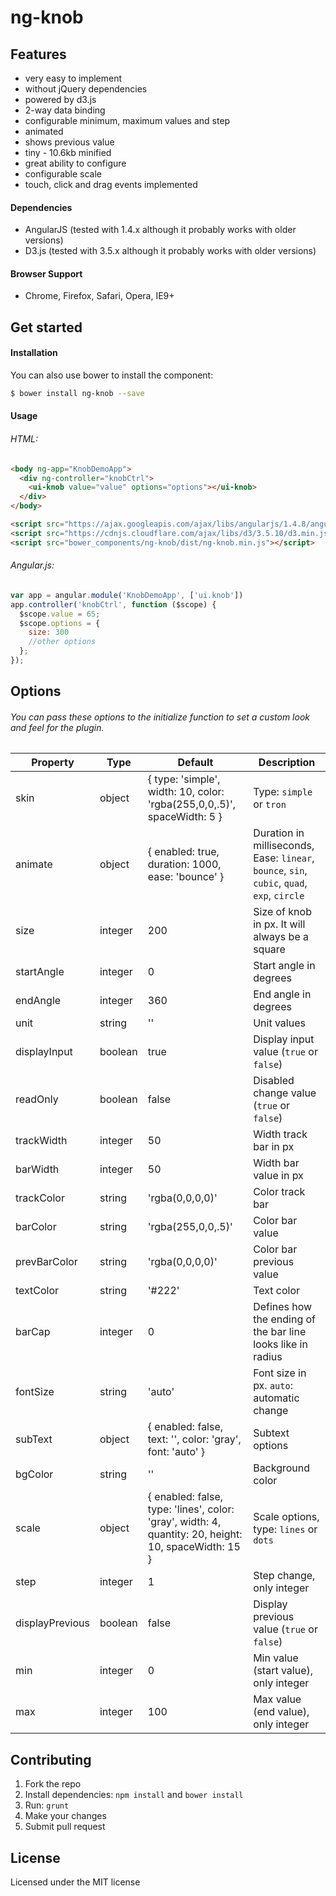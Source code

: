 ng-knob
=============

Features
-------
- very easy to implement
- without jQuery dependencies
- powered by d3.js
- 2-way data binding
- configurable minimum, maximum values and step
- animated
- shows previous value
- tiny - 10.6kb minified
- great ability to configure
- configurable scale
- touch, click and drag events implemented

#### Dependencies

- AngularJS (tested with 1.4.x although it probably works with older versions)
- D3.js (tested with 3.5.x although it probably works with older versions)

#### Browser Support

- Chrome, Firefox, Safari, Opera, IE9+

Get started
-------

#### Installation
You can also use bower to install the component:
```bash
$ bower install ng-knob --save
```

#### Usage

###### HTML:
```html
<body ng-app="KnobDemoApp">
  <div ng-controller="knobCtrl">
    <ui-knob value="value" options="options"></ui-knob>
  </div>
</body>

<script src="https://ajax.googleapis.com/ajax/libs/angularjs/1.4.8/angular.min.js"></script>
<script src="https://cdnjs.cloudflare.com/ajax/libs/d3/3.5.10/d3.min.js"></script>
<script src="bower_components/ng-knob/dist/ng-knob.min.js"></script>
```
###### Angular.js:

```javascript
var app = angular.module('KnobDemoApp', ['ui.knob'])
app.controller('knobCtrl', function ($scope) {
  $scope.value = 65;
  $scope.options = {
    size: 300
    //other options
  };
});
```

Options
-------

###### You can pass these options to the initialize function to set a custom look and feel for the plugin.

| Property         | Type         | Default                                                                                               | Description                                                                                  |
|------------------|--------------|-------------------------------------------------------------------------------------------------------|----------------------------------------------------------------------------------------------|
| skin             | object       | { type: 'simple', width: 10, color: 'rgba(255,0,0,.5)', spaceWidth: 5 }                               | Type: `simple` or `tron`                                                                     |
| animate          | object       | { enabled: true, duration: 1000, ease: 'bounce' }                                                     | Duration in milliseconds, Ease: `linear`, `bounce`, `sin`, `cubic`, `quad`, `exp`, `circle`  |
| size             | integer      | 200                                                                                                   | Size of knob in px. It will always be a square                                               |
| startAngle	     | integer      | 0                                                                                                     | Start angle in degrees                                                                       |
| endAngle         | integer      | 360                                                                                                   | End angle in degrees                                                                         |
| unit             | string       | ''                                                                                                    | Unit values                                                                                  |
| displayInput     | boolean      | true                                                                                                  | Display input value (`true` or `false`)                                                      |
| readOnly         | boolean      | false                                                                                                 | Disabled change value (`true` or `false`)                                                    |
| trackWidth       | integer      | 50                                                                                                    | Width track bar in px                                                                        |
| barWidth         | integer      | 50                                                                                                    | Width bar value in px                                                                        |
| trackColor       | string       | 'rgba(0,0,0,0)'                                                                                       | Color track bar                                                                              |
| barColor         | string       | 'rgba(255,0,0,.5)'                                                                                    | Color bar value                                                                              |
| prevBarColor     | string       | 'rgba(0,0,0,0)'                                                                                       | Color bar previous value                                                                     |
| textColor        | string       | '#222'                                                                                                | Text color                                                                                   |
| barCap           | integer      | 0                                                                                                     | Defines how the ending of the bar line looks like in radius                                  |
| fontSize         | string       | 'auto'                                                                                                | Font size in px. `auto`: automatic change                                                    |
| subText          | object       | { enabled: false, text: '', color: 'gray', font: 'auto' }                                             | Subtext options                                                                              |
| bgColor          | string       | ''                                                                                                    | Background color                                                                             |
| scale            | object       | { enabled: false, type: 'lines', color: 'gray', width: 4, quantity: 20, height: 10, spaceWidth: 15 }  | Scale options, type: `lines` or `dots`                                                       |
| step             | integer      | 1                                                                                                     | Step change, only integer                                                                    |
| displayPrevious  | boolean      | false                                                                                                 | Display previous value (`true` or `false`)                                                   |
| min              | integer      | 0                                                                                                     | Min value (start value), only integer                                                        |
| max              | integer      | 100                                                                                                   | Max value (end value), only integer                                                          |


Contributing
-------

1. Fork the repo
2. Install dependencies: `npm install` and `bower install`
3. Run: `grunt`
4. Make your changes
5. Submit pull request

License
-------

Licensed under the MIT license
